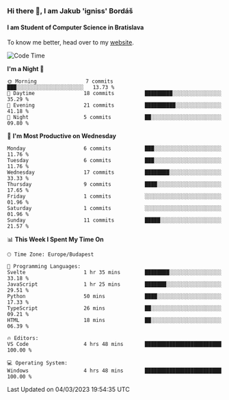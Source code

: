 ### Hi there 👋, I am Jakub 'igniss' Bordáš

#### I am Student of Computer Science in Bratislava
To know me better, head over to my [website](https://bordas.sk).


<!--START_SECTION:waka-->
![Code Time](http://img.shields.io/badge/Code%20Time-1%2C057%20hrs%2039%20mins-blue)

**I'm a Night 🦉** 

```text
🌞 Morning                7 commits           ███░░░░░░░░░░░░░░░░░░░░░░   13.73 % 
🌆 Daytime                18 commits          █████████░░░░░░░░░░░░░░░░   35.29 % 
🌃 Evening                21 commits          ██████████░░░░░░░░░░░░░░░   41.18 % 
🌙 Night                  5 commits           ██░░░░░░░░░░░░░░░░░░░░░░░   09.80 % 
```
📅 **I'm Most Productive on Wednesday** 

```text
Monday                   6 commits           ███░░░░░░░░░░░░░░░░░░░░░░   11.76 % 
Tuesday                  6 commits           ███░░░░░░░░░░░░░░░░░░░░░░   11.76 % 
Wednesday                17 commits          ████████░░░░░░░░░░░░░░░░░   33.33 % 
Thursday                 9 commits           ████░░░░░░░░░░░░░░░░░░░░░   17.65 % 
Friday                   1 commits           ░░░░░░░░░░░░░░░░░░░░░░░░░   01.96 % 
Saturday                 1 commits           ░░░░░░░░░░░░░░░░░░░░░░░░░   01.96 % 
Sunday                   11 commits          █████░░░░░░░░░░░░░░░░░░░░   21.57 % 
```


📊 **This Week I Spent My Time On** 

```text
🕑︎ Time Zone: Europe/Budapest

💬 Programming Languages: 
Svelte                   1 hr 35 mins        ████████░░░░░░░░░░░░░░░░░   33.18 % 
JavaScript               1 hr 25 mins        ███████░░░░░░░░░░░░░░░░░░   29.51 % 
Python                   50 mins             ████░░░░░░░░░░░░░░░░░░░░░   17.33 % 
TypeScript               26 mins             ██░░░░░░░░░░░░░░░░░░░░░░░   09.21 % 
HTML                     18 mins             ██░░░░░░░░░░░░░░░░░░░░░░░   06.39 % 

🔥 Editors: 
VS Code                  4 hrs 48 mins       █████████████████████████   100.00 % 

💻 Operating System: 
Windows                  4 hrs 48 mins       █████████████████████████   100.00 % 
```


 Last Updated on 04/03/2023 19:54:35 UTC
<!--END_SECTION:waka-->
